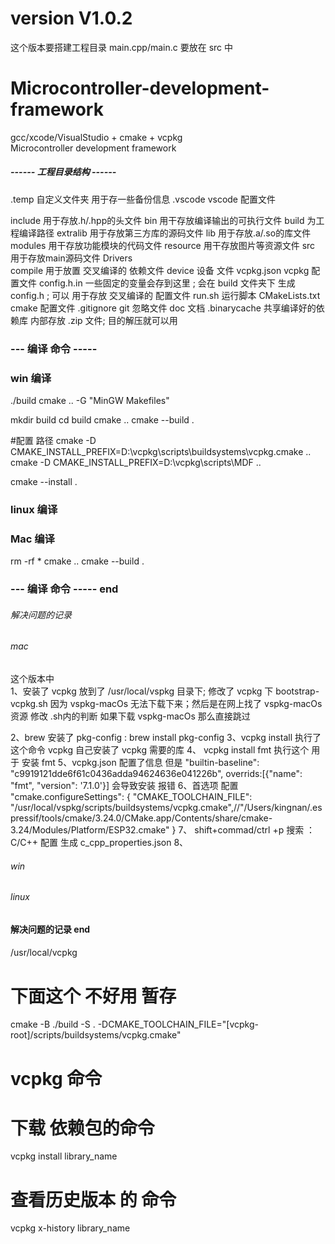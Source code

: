 # version V1.0.2
这个版本要搭建工程目录  main.cpp/main.c 要放在 src 中

# Microcontroller-development-framework
gcc/xcode/VisualStudio +  cmake +  vcpkg  
Microcontroller development framework




##### ------ 工程目录结构 ------ 
.temp      自定义文件夹 用于存一些备份信息
.vscode    vscode 配置文件


include         用于存放.h/.hpp的头文件
bin             用干存放编译输出的可执行文件
build           为工程编译路径
extralib        用于存放第三方库的源码文件
lib             用于存放.a/.so的库文件
modules         用干存放功能模块的代码文件
resource        用干存放图片等资源文件
src             用于存放main源码文件
Drivers     
compile         用于放置 交叉编译的 依赖文件
device          设备 文件
vcpkg.json      vcpkg 配置文件
config.h.in     一些固定的变量会存到这里 ; 会在 build 文件夹下 生成 config.h ; 可以 用于存放 交叉编译的 配置文件
run.sh          运行脚本
CMakeLists.txt  cmake 配置文件
.gitignore      git 忽略文件
doc             文档
.binarycache    共享编译好的依赖库  内部存放 .zip 文件; 目的解压就可以用
 
### --- 编译 命令 -----
### win 编译
./build
cmake ..  -G "MinGW Makefiles"

mkdir build
cd build
cmake ..
cmake --build . 


#配置 路径
cmake -D CMAKE_INSTALL_PREFIX=D:\vcpkg\scripts\buildsystems\vcpkg.cmake ..
cmake -D CMAKE_INSTALL_PREFIX=D:\vcpkg\scripts\MDF  ..

cmake --install .

### linux 编译

### Mac 编译
rm -rf *
cmake ..
cmake --build . 


### --- 编译 命令 ----- end







###### 解决问题的记录 ########
###### mac  #####

这个版本中  
1、安装了 vcpkg 放到了   /usr/local/vspkg 目录下; 修改了 vcpkg 下 bootstrap-vcpkg.sh 因为 vspkg-macOs 无法下载下来；然后是在网上找了 vspkg-macOs  资源 修改 .sh内的判断 如果下载 vspkg-macOs 那么直接跳过
<!-- 2、安装了 cmake 放到了   /usr/local/vspkg/scripts/buildsystems 目录下 -->
2、brew 安装了  pkg-config : brew install pkg-config
3、vcpkg install    执行了这个命令 vcpkg 自己安装了 vcpkg 需要的库
4、 vcpkg install  fmt   执行这个 用于 安装  fmt
5、vcpkg.json 配置了信息 但是 "builtin-baseline": "c9919121dde6f61c0436adda94624636e041226b", overrids:[{"name": "fmt", "version": '7.1.0'}]  会导致安装 报错
6、首选项 配置
"cmake.configureSettings": {
    "CMAKE_TOOLCHAIN_FILE": "/usr/local/vspkg/scripts/buildsystems/vcpkg.cmake",//"/Users/kingnan/.espressif/tools/cmake/3.24.0/CMake.app/Contents/share/cmake-3.24/Modules/Platform/ESP32.cmake"
}
7、 shift+commad/ctrl +p 搜索 ：C/C++ 配置 生成 c_cpp_properties.json
8、 

###### win  #####


###### linux  #####


#### 解决问题的记录 end ######






#### 

/usr/local/vcpkg
# 下面这个 不好用 暂存
cmake -B ./build -S . -DCMAKE_TOOLCHAIN_FILE="[vcpkg-root]/scripts/buildsystems/vcpkg.cmake"

# vcpkg 命令
#  下载 依赖包的命令
vcpkg install library_name

# 查看历史版本 的 命令  
vcpkg x-history library_name